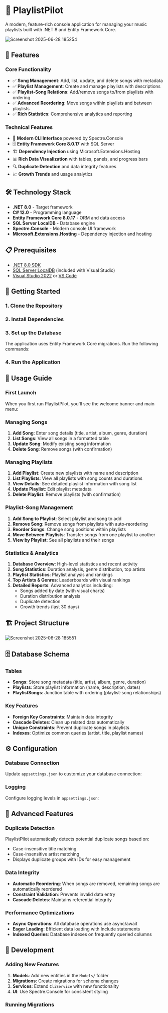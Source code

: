 ﻿# 🎵 PlaylistPilot

A modern, feature-rich console application for managing your music playlists built with .NET 8 and Entity Framework Core.

![Screenshot 2025-06-28 185254](https://github.com/user-attachments/assets/19fd252d-fd9a-45ef-a63b-142739877baa)

## 🚀 Features

### Core Functionality
- ✅ **Song Management**: Add, list, update, and delete songs with metadata
- ✅ **Playlist Management**: Create and manage playlists with descriptions
- ✅ **Playlist-Song Relations**: Add/remove songs to/from playlists with ordering
- ✅ **Advanced Reordering**: Move songs within playlists and between playlists
- ✅ **Rich Statistics**: Comprehensive analytics and reporting

### Technical Features
- 🎨 **Modern CLI Interface** powered by Spectre.Console
- 🗄️ **Entity Framework Core 8.0.17** with SQL Server
- 🏗️ **Dependency Injection** using Microsoft.Extensions.Hosting
- 📊 **Rich Data Visualization** with tables, panels, and progress bars
- 🔍 **Duplicate Detection** and data integrity features
- 📈 **Growth Trends** and usage analytics

## 🛠️ Technology Stack

- **.NET 8.0** - Target framework
- **C# 12.0** - Programming language
- **Entity Framework Core 8.0.17** - ORM and data access
- **SQL Server LocalDB** - Database engine
- **Spectre.Console** - Modern console UI framework
- **Microsoft.Extensions.Hosting** - Dependency injection and hosting

## 📋 Prerequisites

- [.NET 8.0 SDK](https://dotnet.microsoft.com/download/dotnet/8.0)
- [SQL Server LocalDB](https://docs.microsoft.com/en-us/sql/database-engine/configure-windows/sql-server-express-localdb) (included with Visual Studio)
- [Visual Studio 2022](https://visualstudio.microsoft.com/) or [VS Code](https://code.visualstudio.com/)

## 🚀 Getting Started

### 1. Clone the Repository


### 2. Install Dependencies


### 3. Set up the Database
The application uses Entity Framework Core migrations. Run the following commands:


### 4. Run the Application


## 📖 Usage Guide

### First Launch
When you first run PlaylistPilot, you'll see the welcome banner and main menu:



### Managing Songs
1. **Add Song**: Enter song details (title, artist, album, genre, duration)
2. **List Songs**: View all songs in a formatted table
3. **Update Song**: Modify existing song information
4. **Delete Song**: Remove songs (with confirmation)

### Managing Playlists  
1. **Add Playlist**: Create new playlists with name and description
2. **List Playlists**: View all playlists with song counts and durations
3. **View Details**: See detailed playlist information with song list
4. **Update Playlist**: Edit playlist metadata
5. **Delete Playlist**: Remove playlists (with confirmation)

### Playlist-Song Management
1. **Add Song to Playlist**: Select playlist and song to add
2. **Remove Song**: Remove songs from playlists with auto-reordering
3. **Reorder Songs**: Change song positions within playlists
4. **Move Between Playlists**: Transfer songs from one playlist to another
5. **View by Playlist**: See all playlists and their songs

### Statistics & Analytics
1. **Database Overview**: High-level statistics and recent activity
2. **Song Statistics**: Duration analysis, genre distribution, top artists
3. **Playlist Statistics**: Playlist analysis and rankings
4. **Top Artists & Genres**: Leaderboards with visual rankings
5. **Detailed Reports**: Advanced analytics including:
   - Songs added by date (with visual charts)
   - Duration distribution analysis
   - Duplicate detection
   - Growth trends (last 30 days)

## 🏗️ Project Structure

![Screenshot 2025-06-28 185551](https://github.com/user-attachments/assets/c7341a9e-1a9f-432d-97c8-ff06e4d20c37)


## 🗄️ Database Schema

### Tables
- **Songs**: Store song metadata (title, artist, album, genre, duration)
- **Playlists**: Store playlist information (name, description, dates)
- **PlaylistSongs**: Junction table with ordering (playlist-song relationships)

### Key Features
- **Foreign Key Constraints**: Maintain data integrity
- **Cascade Deletes**: Clean up related data automatically
- **Unique Constraints**: Prevent duplicate songs in playlists
- **Indexes**: Optimize common queries (artist, title, playlist names)

## ⚙️ Configuration

### Database Connection
Update `appsettings.json` to customize your database connection:



### Logging
Configure logging levels in `appsettings.json`:



## 🚀 Advanced Features

### Duplicate Detection
PlaylistPilot automatically detects potential duplicate songs based on:
- Case-insensitive title matching
- Case-insensitive artist matching
- Displays duplicate groups with IDs for easy management

### Data Integrity
- **Automatic Reordering**: When songs are removed, remaining songs are automatically reordered
- **Constraint Validation**: Prevents invalid data entry
- **Cascade Deletes**: Maintains referential integrity

### Performance Optimizations
- **Async Operations**: All database operations use async/await
- **Eager Loading**: Efficient data loading with Include statements
- **Indexed Queries**: Database indexes on frequently queried columns

## 🔧 Development

### Adding New Features
1. **Models**: Add new entities in the `Models/` folder
2. **Migrations**: Create migrations for schema changes
3. **Services**: Extend `CliService` with new functionality
4. **UI**: Use Spectre.Console for consistent styling

### Running Migrations
